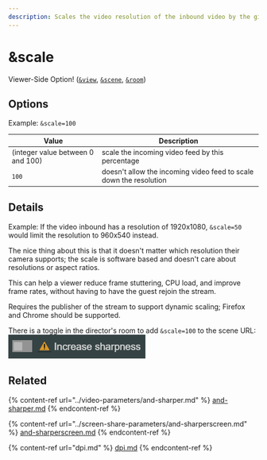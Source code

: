 ```yaml
---
description: Scales the video resolution of the inbound video by the given percent
---
```


# \&scale

Viewer-Side Option! ([`&view`](view.md), [`&scene`](scene.md), [`&room`](../../general-settings/room.md))

## Options

Example: `&scale=100`

| Value                             | Description                                                        |
| --------------------------------- | ------------------------------------------------------------------ |
| (integer value between 0 and 100) | scale the incoming video feed by this percentage                   |
| `100`                             | doesn't allow the incoming video feed to scale down the resolution |

## Details

Example: If the video inbound has a resolution of 1920x1080, `&scale=50` would limit the resolution to 960x540 instead.

The nice thing about this is that it doesn't matter which resolution their camera supports; the scale is software based and doesn't care about resolutions or aspect ratios.

This can help a viewer reduce frame stuttering, CPU load, and improve frame rates, without having to have the guest rejoin the stream.

Requires the publisher of the stream to support dynamic scaling; Firefox and Chrome should be supported.

There is a toggle in the director's room to add `&scale=100` to the scene URL:\
![](<../../.gitbook/assets/image (10) (1) (1).png>)

## Related

{% content-ref url="../video-parameters/and-sharper.md" %}
[and-sharper.md](../video-parameters/and-sharper.md)
{% endcontent-ref %}

{% content-ref url="../screen-share-parameters/and-sharperscreen.md" %}
[and-sharperscreen.md](../screen-share-parameters/and-sharperscreen.md)
{% endcontent-ref %}

{% content-ref url="dpi.md" %}
[dpi.md](dpi.md)
{% endcontent-ref %}
